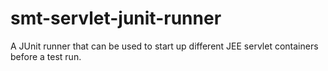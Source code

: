 smt-servlet-junit-runner
===========

A JUnit runner that can be used to start up different JEE servlet containers before a test run.